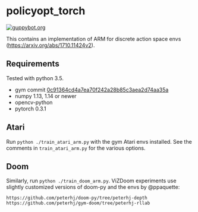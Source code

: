 # policyopt_torch

[![guppybot.org](https://guppybot.org/ci/peterhj/arm-pytorch/badge.svg)](https://guppybot.org/ci/peterhj/arm-pytorch)

This contains an implementation of ARM for discrete action space envs
(https://arxiv.org/abs/1710.11424v2).

## Requirements

Tested with python 3.5.

- gym commit [0c91364cd4a7ea70f242a28b85c3aea2d74aa35a](https://github.com/openai/gym/tree/0c91364cd4a7ea70f242a28b85c3aea2d74aa35a)
- numpy 1.13, 1.14 or newer
- opencv-python
- pytorch 0.3.1

## Atari

Run `python ./train_atari_arm.py` with the gym Atari envs installed.
See the comments in `train_atari_arm.py` for the various options.

## Doom

Similarly, run `python ./train_doom_arm.py`. ViZDoom experiments use
slightly customized versions of doom-py and the envs by @ppaquette:

    https://github.com/peterhj/doom-py/tree/peterhj-depth
    https://github.com/peterhj/gym-doom/tree/peterhj-rllab

